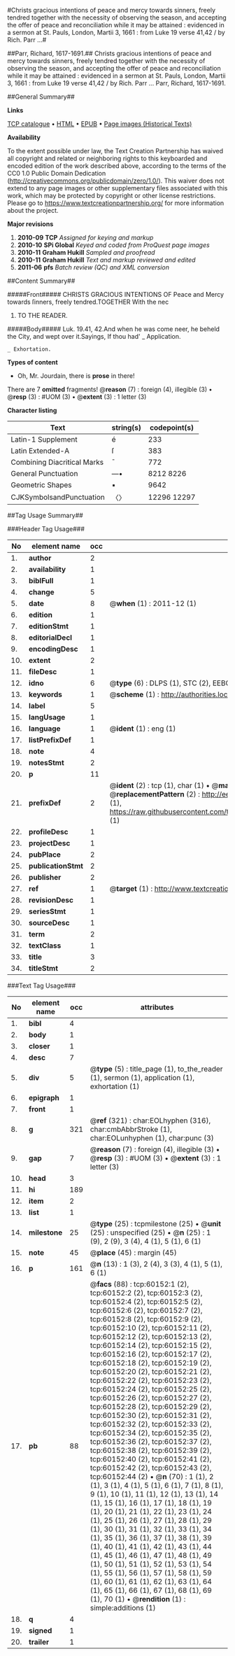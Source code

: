 #Christs gracious intentions of peace and mercy towards sinners, freely tendred together with the necessity of observing the season, and accepting the offer of peace and reconciliation while it may be attained : evidenced in a sermon at St. Pauls, London, Martii 3, 1661 : from Luke 19 verse 41,42 / by Rich. Parr ...#

##Parr, Richard, 1617-1691.##
Christs gracious intentions of peace and mercy towards sinners, freely tendred together with the necessity of observing the season, and accepting the offer of peace and reconciliation while it may be attained : evidenced in a sermon at St. Pauls, London, Martii 3, 1661 : from Luke 19 verse 41,42 / by Rich. Parr ...
Parr, Richard, 1617-1691.

##General Summary##

**Links**

[TCP catalogue](http://www.ota.ox.ac.uk/tcp/)  • 
[HTML](http://tei.it.ox.ac.uk/tcp/Texts-HTML/free/A56/A56447.html)  • 
[EPUB](http://tei.it.ox.ac.uk/tcp/Texts-EPUB/free/A56/A56447.epub) • 
[Page images (Historical Texts)](https://historicaltexts.jisc.ac.uk/eebo-12356749e)

**Availability**

To the extent possible under law, the Text Creation Partnership has waived all copyright and related or neighboring rights to this keyboarded and encoded edition of the work described above, according to the terms of the CC0 1.0 Public Domain Dedication (http://creativecommons.org/publicdomain/zero/1.0/). This waiver does not extend to any page images or other supplementary files associated with this work, which may be protected by copyright or other license restrictions. Please go to https://www.textcreationpartnership.org/ for more information about the project.

**Major revisions**

1. __2010-09__ __TCP__ *Assigned for keying and markup*
1. __2010-10__ __SPi Global__ *Keyed and coded from ProQuest page images*
1. __2010-11__ __Graham Hukill__ *Sampled and proofread*
1. __2010-11__ __Graham Hukill__ *Text and markup reviewed and edited*
1. __2011-06__ __pfs__ *Batch review (QC) and XML conversion*

##Content Summary##

#####Front#####
CHRISTS GRACIOUS INTENTIONS OF Peace and Mercy towards ſinners, freely tendred.TOGETHER With the nec
1. TO THE READER.

#####Body#####
Luk. 19.41, 42.And when he was come neer, he beheld the City, and wept over it.Sayings, If thou had'
    _ Application.

    _ Exhortation.

**Types of content**

  * Oh, Mr. Jourdain, there is **prose** in there!

There are 7 **omitted** fragments! 
 @__reason__ (7) : foreign (4), illegible (3)  •  @__resp__ (3) : #UOM (3)  •  @__extent__ (3) : 1 letter (3)

**Character listing**


|Text|string(s)|codepoint(s)|
|---|---|---|
|Latin-1 Supplement|é|233|
|Latin Extended-A|ſ|383|
|Combining             Diacritical Marks|̄|772|
|General Punctuation|—•|8212 8226|
|Geometric Shapes|▪|9642|
|CJKSymbolsandPunctuation|〈〉|12296 12297|

##Tag Usage Summary##

###Header Tag Usage###

|No|element name|occ|attributes|
|---|---|---|---|
|1.|__author__|2||
|2.|__availability__|1||
|3.|__biblFull__|1||
|4.|__change__|5||
|5.|__date__|8| @__when__ (1) : 2011-12 (1)|
|6.|__edition__|1||
|7.|__editionStmt__|1||
|8.|__editorialDecl__|1||
|9.|__encodingDesc__|1||
|10.|__extent__|2||
|11.|__fileDesc__|1||
|12.|__idno__|6| @__type__ (6) : DLPS (1), STC (2), EEBO-CITATION (1), OCLC (1), VID (1)|
|13.|__keywords__|1| @__scheme__ (1) : http://authorities.loc.gov/ (1)|
|14.|__label__|5||
|15.|__langUsage__|1||
|16.|__language__|1| @__ident__ (1) : eng (1)|
|17.|__listPrefixDef__|1||
|18.|__note__|4||
|19.|__notesStmt__|2||
|20.|__p__|11||
|21.|__prefixDef__|2| @__ident__ (2) : tcp (1), char (1)  •  @__matchPattern__ (2) : ([0-9\-]+):([0-9IVX]+) (1), (.+) (1)  •  @__replacementPattern__ (2) : http://eebo.chadwyck.com/downloadtiff?vid=$1&page=$2 (1), https://raw.githubusercontent.com/textcreationpartnership/Texts/master/tcpchars.xml#$1 (1)|
|22.|__profileDesc__|1||
|23.|__projectDesc__|1||
|24.|__pubPlace__|2||
|25.|__publicationStmt__|2||
|26.|__publisher__|2||
|27.|__ref__|1| @__target__ (1) : http://www.textcreationpartnership.org/docs/. (1)|
|28.|__revisionDesc__|1||
|29.|__seriesStmt__|1||
|30.|__sourceDesc__|1||
|31.|__term__|2||
|32.|__textClass__|1||
|33.|__title__|3||
|34.|__titleStmt__|2||


###Text Tag Usage###

|No|element name|occ|attributes|
|---|---|---|---|
|1.|__bibl__|4||
|2.|__body__|1||
|3.|__closer__|1||
|4.|__desc__|7||
|5.|__div__|5| @__type__ (5) : title_page (1), to_the_reader (1), sermon (1), application (1), exhortation (1)|
|6.|__epigraph__|1||
|7.|__front__|1||
|8.|__g__|321| @__ref__ (321) : char:EOLhyphen (316), char:cmbAbbrStroke (1), char:EOLunhyphen (1), char:punc (3)|
|9.|__gap__|7| @__reason__ (7) : foreign (4), illegible (3)  •  @__resp__ (3) : #UOM (3)  •  @__extent__ (3) : 1 letter (3)|
|10.|__head__|3||
|11.|__hi__|189||
|12.|__item__|2||
|13.|__list__|1||
|14.|__milestone__|25| @__type__ (25) : tcpmilestone (25)  •  @__unit__ (25) : unspecified (25)  •  @__n__ (25) : 1 (9), 2 (9), 3 (4), 4 (1), 5 (1), 6 (1)|
|15.|__note__|45| @__place__ (45) : margin (45)|
|16.|__p__|161| @__n__ (13) : 1 (3), 2 (4), 3 (3), 4 (1), 5 (1), 6 (1)|
|17.|__pb__|88| @__facs__ (88) : tcp:60152:1 (2), tcp:60152:2 (2), tcp:60152:3 (2), tcp:60152:4 (2), tcp:60152:5 (2), tcp:60152:6 (2), tcp:60152:7 (2), tcp:60152:8 (2), tcp:60152:9 (2), tcp:60152:10 (2), tcp:60152:11 (2), tcp:60152:12 (2), tcp:60152:13 (2), tcp:60152:14 (2), tcp:60152:15 (2), tcp:60152:16 (2), tcp:60152:17 (2), tcp:60152:18 (2), tcp:60152:19 (2), tcp:60152:20 (2), tcp:60152:21 (2), tcp:60152:22 (2), tcp:60152:23 (2), tcp:60152:24 (2), tcp:60152:25 (2), tcp:60152:26 (2), tcp:60152:27 (2), tcp:60152:28 (2), tcp:60152:29 (2), tcp:60152:30 (2), tcp:60152:31 (2), tcp:60152:32 (2), tcp:60152:33 (2), tcp:60152:34 (2), tcp:60152:35 (2), tcp:60152:36 (2), tcp:60152:37 (2), tcp:60152:38 (2), tcp:60152:39 (2), tcp:60152:40 (2), tcp:60152:41 (2), tcp:60152:42 (2), tcp:60152:43 (2), tcp:60152:44 (2)  •  @__n__ (70) : 1 (1), 2 (1), 3 (1), 4 (1), 5 (1), 6 (1), 7 (1), 8 (1), 9 (1), 10 (1), 11 (1), 12 (1), 13 (1), 14 (1), 15 (1), 16 (1), 17 (1), 18 (1), 19 (1), 20 (1), 21 (1), 22 (1), 23 (1), 24 (1), 25 (1), 26 (1), 27 (1), 28 (1), 29 (1), 30 (1), 31 (1), 32 (1), 33 (1), 34 (1), 35 (1), 36 (1), 37 (1), 38 (1), 39 (1), 40 (1), 41 (1), 42 (1), 43 (1), 44 (1), 45 (1), 46 (1), 47 (1), 48 (1), 49 (1), 50 (1), 51 (1), 52 (1), 53 (1), 54 (1), 55 (1), 56 (1), 57 (1), 58 (1), 59 (1), 60 (1), 61 (1), 62 (1), 63 (1), 64 (1), 65 (1), 66 (1), 67 (1), 68 (1), 69 (1), 70 (1)  •  @__rendition__ (1) : simple:additions (1)|
|18.|__q__|4||
|19.|__signed__|1||
|20.|__trailer__|1||
